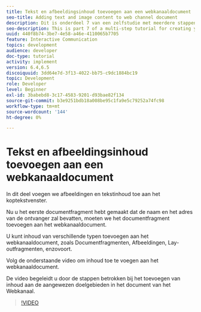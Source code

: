 ```yaml
---
title: Tekst en afbeeldingsinhoud toevoegen aan een webkanaaldocument
seo-title: Adding text and image content to web channel document
description: Dit is onderdeel 7 van een zelfstudie met meerdere stappen voor het maken van uw eerste interactieve communicatiedocument. In dit deel voegen we afbeeldingen en tekstinhoud toe aan het koptekstvenster.
seo-description: This is part 7 of a multi-step tutorial for creating your first interactive communications document. In this part, we will add images and text content to the header panel.
uuid: 440f8b74-3be7-4e58-a46e-4110065b7705
feature: Interactive Communication
topics: development
audience: developer
doc-type: tutorial
activity: implement
version: 6.4,6.5
discoiquuid: 3dd64e7d-3f13-4022-bb75-c9dc1884bc19
topic: Development
role: Developer
level: Beginner
exl-id: 3babebd8-3c17-4583-9201-d93bae82f134
source-git-commit: b3e9251bdb18a008be95c1fa9e5c79252a74fc98
workflow-type: tm+mt
source-wordcount: '144'
ht-degree: 0%

---
```


# Tekst en afbeeldingsinhoud toevoegen aan een webkanaaldocument

In dit deel voegen we afbeeldingen en tekstinhoud toe aan het koptekstvenster.

Nu u het eerste documentfragment hebt gemaakt dat de naam en het adres van de ontvanger zal bevatten, moeten we het documentfragment toevoegen aan het webkanaaldocument.

U kunt inhoud van verschillende typen toevoegen aan het webkanaaldocument, zoals Documentfragmenten, Afbeeldingen, Lay-outfragmenten, enzovoort.

Volg de onderstaande video om inhoud toe te voegen aan het webkanaaldocument.

De video begeleidt u door de stappen betrokken bij het toevoegen van inhoud aan de aangewezen doelgebieden in het document van het Webkanaal.

>[!VIDEO](https://video.tv.adobe.com/v/22359?quality=12&learn=on)

